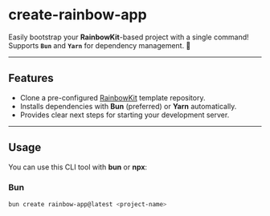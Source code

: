 # create-rainbow-app

Easily bootstrap your **RainbowKit**-based project with a single command!  
Supports **`Bun`** and **`Yarn`** for dependency management. 🚀

---

## Features

- Clone a pre-configured [RainbowKit](https://www.rainbowkit.com/) template repository.
- Installs dependencies with **Bun** (preferred) or **Yarn** automatically.
- Provides clear next steps for starting your development server.

---

## Usage

You can use this CLI tool with **bun** or **npx**:

### Bun
```bash
bun create rainbow-app@latest <project-name>
```
